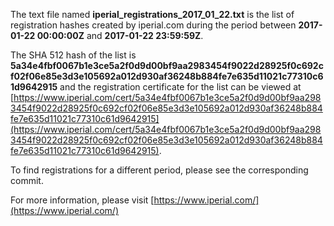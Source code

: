 The text file named **iperial_registrations_2017_01_22.txt** is the list of registration hashes created by iperial.com during the period between **2017-01-22 00:00:00Z** and **2017-01-22 23:59:59Z**.

The SHA 512 hash of the list is **5a34e4fbf0067b1e3ce5a2f0d9d00bf9aa2983454f9022d28925f0c692cf02f06e85e3d3e105692a012d930af36248b884fe7e635d11021c77310c61d9642915** and the registration certificate for the list can be viewed at [https://www.iperial.com/cert/5a34e4fbf0067b1e3ce5a2f0d9d00bf9aa2983454f9022d28925f0c692cf02f06e85e3d3e105692a012d930af36248b884fe7e635d11021c77310c61d9642915](https://www.iperial.com/cert/5a34e4fbf0067b1e3ce5a2f0d9d00bf9aa2983454f9022d28925f0c692cf02f06e85e3d3e105692a012d930af36248b884fe7e635d11021c77310c61d9642915).

To find registrations for a different period, please see the corresponding commit.

For more information, please visit [https://www.iperial.com/](https://www.iperial.com/)
